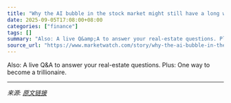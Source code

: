 ```yaml
---
title: "Why the AI bubble in the stock market might still have a long way to run"
date: 2025-09-05T17:08:00+08:00
categories: ["finance"]
tags: []
summary: "Also: A live Q&amp;A to answer your real-estate questions. Plus: One way to become a trillionaire."
source_url: "https://www.marketwatch.com/story/why-the-ai-bubble-in-the-stock-market-might-still-have-a-long-way-to-run-1a3ab650?mod=mw_rss_topstories"
---
```


Also: A live Q&amp;A to answer your real-estate questions. Plus: One way to become a trillionaire.

---

*来源: [原文链接](https://www.marketwatch.com/story/why-the-ai-bubble-in-the-stock-market-might-still-have-a-long-way-to-run-1a3ab650?mod=mw_rss_topstories)*
